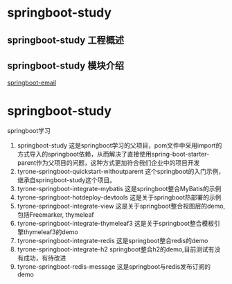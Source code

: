 # springboot-study

## springboot-study 工程概述

## springboot-study 模块介绍
[springboot-email](https://github.com/myNameIssls/springboot-study/tree/master/springboot-email)







# springboot-study
springboot学习
1. springboot-study
这是springboot学习的父项目，pom文件中采用import的方式导入的springboot依赖，从而解决了直接使用spring-boot-starter-parent作为父项目的问题，这种方式更加符合我们企业中的项目开发
2. tyrone-springboot-quickstart-withoutparent
 这个springboot的入门示例，继承自springboot-study这个项目。
3. tyrone-springboot-integrate-mybatis 
这是springboot整合MyBatis的示例
4. tyrone-springboot-hotdeploy-devtools
这是关于springboot热部署的示例
5. tyrone-springboot-integrate-view
这是关于springboot整合视图层的demo,包括Freemarker, thymeleaf
6. tyrone-springboot-integrate-thymeleaf3
这是关于springboot整合模板引擎thymeleaf3的demo
7. tyrone-springboot-integrate-redis 
这是springboot整合redis的demo
8. tyrone-springboot-integrate-h2
springboot整合h2的demo,目前测试有没有成功，有待改进
9. tyrone-springboot-redis-message
这是springboot与redis发布订阅的demo